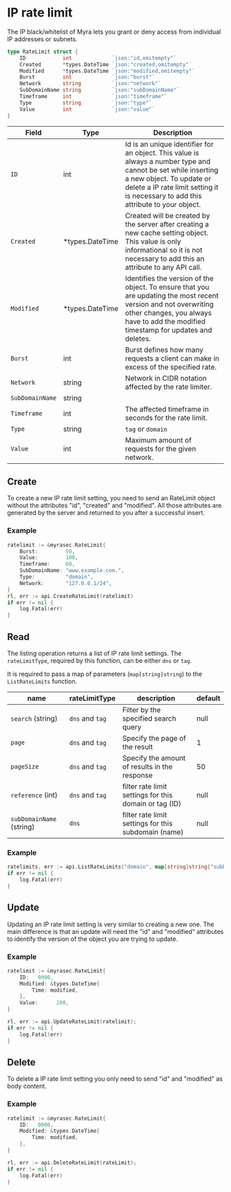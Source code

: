 # IP rate limit
The IP black/whitelist of Myra lets you grant or deny access from individual IP addresses or subnets.

```go
type RateLimit struct {
	ID            int             `json:"id,omitempty"`
	Created       *types.DateTime `json:"created,omitempty"`
	Modified      *types.DateTime `json:"modified,omitempty"`
	Burst         int             `json:"burst"`
	Network       string          `json:"network"`
	SubDomainName string          `json:"subDomainName"`
	Timeframe     int             `json:"timeframe"`
	Type          string          `json:"type"`
	Value         int             `json:"value"`
}
```

| Field | Type | Description|
|---|---|---|
| `ID` | int | Id is an unique identifier for an object. This value is always a number type and cannot be set while inserting a new object. To update or delete a IP rate limit setting it is necessary to add this attribute to your object. |
| `Created` | *types.DateTime | Created will be created by the server after creating a new cache setting object. This value is only informational so it is not necessary to add this an attribute to any API call. |
| `Modified` | *types.DateTime | Identifies the version of the object. To ensure that you are updating the most recent version and not overwriting other changes, you always have to add the modified timestamp for updates and deletes. |
| `Burst` | int | Burst defines how many requests a client can make in excess of the specified rate. |
| `Network` | string | Network in CIDR notation affected by the rate limiter. |
| `SubDomainName` | string |  |
| `Timeframe` | int | The affected timeframe in seconds for the rate limit. |
| `Type` | string | `tag` or `domain` |
| `Value` | int | Maximum amount of requests for the given network. |


## Create
To create a new IP rate limit setting, you need to send an RateLimit object without the attributes "id", "created" and "modified". All those attributes are generated by the server and returned to you after a successful insert.

### Example
```go
ratelimit := &myrasec.RateLimit{
    Burst:         50,
    Value:         100,
    Timeframe:     60,
    SubDomainName: "www.example.com.",
    Type:          "domain",
    Network:       "127.0.0.1/24",
}
rl, err := api.CreateRateLimit(ratelimit)
if err != nil {
    log.Fatal(err)
}
```


## Read
The listing operation returns a list of IP rate limit settings. The `rateLimitType`, required by this function, can be either `dns` or `tag`.

It is required to pass a map of parameters (`map[string]string`) to the `ListRateLimits` function.

| name | rateLimitType | description | default |
|---|---|---|---|
| `search` (string) | `dns` and `tag` | Filter by the specified search query | null |
| `page` | `dns` and `tag` | Specify the page of the result | 1 |
| `pageSize` | `dns` and `tag` | Specify the amount of results in the response | 50 |
| `reference` (int) | `dns` and `tag` | filter rate limit settings for this domain or tag (ID) | null |
| `subDomainName` (string) | `dns` | filter rate limit settings for this subdomain (name) | null |

### Example
```go
ratelimits, err := api.ListRateLimits("domain", map[string]string{"subDomainName": "www.example.com"})
if err != nil {
    log.Fatal(err)
}
```


## Update
Updating an IP rate limit setting is very similar to creating a new one. The main difference is that an update will need the "id" and "modified" attributes to identify the version of the object you are trying to update.

### Example
```go
ratelimit := &myrasec.RateLimit{
    ID:   0000,
    Modified: &types.DateTime{
        Time: modified,
    },
    Value:      200,
}

rl, err := api.UpdateRateLimit(ratelimit);
if err != nil {
    log.Fatal(err)
}
```


## Delete
To delete a IP rate limit setting you only need to send "id" and "modified" as body content.

### Example
```go
ratelimit := &myrasec.RateLimit{
    ID:   0000,
    Modified: &types.DateTime{
        Time: modified,
    },
}

rl, err := api.DeleteRateLimit(rateLimit);
if err != nil {
    log.Fatal(err)
}
```
